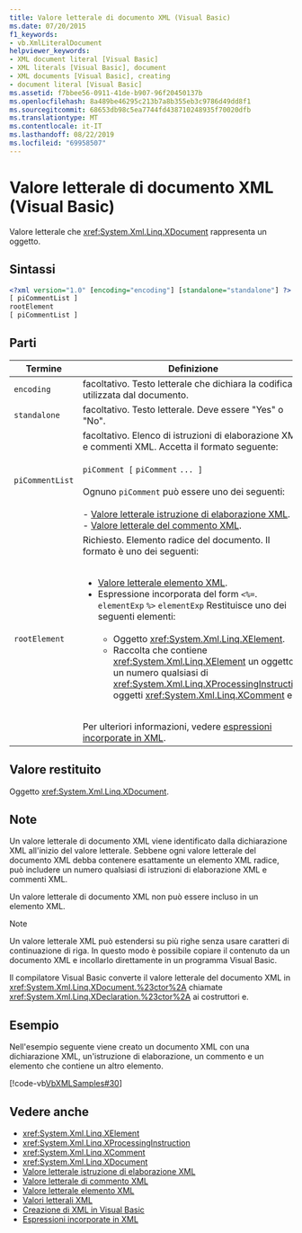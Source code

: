 ```yaml
---
title: Valore letterale di documento XML (Visual Basic)
ms.date: 07/20/2015
f1_keywords:
- vb.XmlLiteralDocument
helpviewer_keywords:
- XML document literal [Visual Basic]
- XML literals [Visual Basic], document
- XML documents [Visual Basic], creating
- document literal [Visual Basic]
ms.assetid: f7bbee56-0911-41de-b907-96f20450137b
ms.openlocfilehash: 8a489be46295c213b7a8b355eb3c9786d49dd8f1
ms.sourcegitcommit: 68653db98c5ea7744fd438710248935f70020dfb
ms.translationtype: MT
ms.contentlocale: it-IT
ms.lasthandoff: 08/22/2019
ms.locfileid: "69958507"
---
```

# <a name="xml-document-literal-visual-basic"></a>Valore letterale di documento XML (Visual Basic)
Valore letterale che <xref:System.Xml.Linq.XDocument> rappresenta un oggetto.  
  
## <a name="syntax"></a>Sintassi  
  
```xml  
<?xml version="1.0" [encoding="encoding"] [standalone="standalone"] ?>  
[ piCommentList ]  
rootElement  
[ piCommentList ]  
```  
  
## <a name="parts"></a>Parti  
  
|Termine|Definizione|  
|---|---|  
|`encoding`|facoltativo. Testo letterale che dichiara la codifica utilizzata dal documento.|  
|`standalone`|facoltativo. Testo letterale. Deve essere "Yes" o "No".|  
|`piCommentList`|facoltativo. Elenco di istruzioni di elaborazione XML e commenti XML. Accetta il formato seguente:<br /><br /> `piComment [` `piComment` `... ]`<br /><br /> Ognuno `piComment` può essere uno dei seguenti:<br /><br /> -   [Valore letterale istruzione di elaborazione XML](../../../visual-basic/language-reference/xml-literals/xml-processing-instruction-literal.md).<br />-   [Valore letterale del commento XML](../../../visual-basic/language-reference/xml-literals/xml-comment-literal.md).|  
|`rootElement`|Richiesto. Elemento radice del documento. Il formato è uno dei seguenti:<br /><br /> <ul><li>[Valore letterale elemento XML](../../../visual-basic/language-reference/xml-literals/xml-element-literal.md).</li><li>Espressione incorporata del form `<%=`. `elementExp` `%>` `elementExp` Restituisce uno dei seguenti elementi:<br /><br /> <ul><li>Oggetto <xref:System.Xml.Linq.XElement>.</li><li>Raccolta che contiene <xref:System.Xml.Linq.XElement> un oggetto e un numero qualsiasi di <xref:System.Xml.Linq.XProcessingInstruction> oggetti <xref:System.Xml.Linq.XComment> e.</li></ul></li></ul><br /> Per ulteriori informazioni, vedere [espressioni incorporate in XML](../../../visual-basic/programming-guide/language-features/xml/embedded-expressions-in-xml.md).|  
  
## <a name="return-value"></a>Valore restituito  
 Oggetto <xref:System.Xml.Linq.XDocument>.  
  
## <a name="remarks"></a>Note  
 Un valore letterale di documento XML viene identificato dalla dichiarazione XML all'inizio del valore letterale. Sebbene ogni valore letterale del documento XML debba contenere esattamente un elemento XML radice, può includere un numero qualsiasi di istruzioni di elaborazione XML e commenti XML.  
  
 Un valore letterale di documento XML non può essere incluso in un elemento XML.  
  
> [!NOTE]
> Un valore letterale XML può estendersi su più righe senza usare caratteri di continuazione di riga. In questo modo è possibile copiare il contenuto da un documento XML e incollarlo direttamente in un programma Visual Basic.  
  
 Il compilatore Visual Basic converte il valore letterale del documento XML in <xref:System.Xml.Linq.XDocument.%23ctor%2A> chiamate <xref:System.Xml.Linq.XDeclaration.%23ctor%2A> ai costruttori e.  
  
## <a name="example"></a>Esempio  
 Nell'esempio seguente viene creato un documento XML con una dichiarazione XML, un'istruzione di elaborazione, un commento e un elemento che contiene un altro elemento.  
  
 [!code-vb[VbXMLSamples#30](~/samples/snippets/visualbasic/VS_Snippets_VBCSharp/VbXMLSamples/VB/XMLSamples13.vb#30)]  
  
## <a name="see-also"></a>Vedere anche

- <xref:System.Xml.Linq.XElement>
- <xref:System.Xml.Linq.XProcessingInstruction>
- <xref:System.Xml.Linq.XComment>
- <xref:System.Xml.Linq.XDocument>
- [Valore letterale istruzione di elaborazione XML](../../../visual-basic/language-reference/xml-literals/xml-processing-instruction-literal.md)
- [Valore letterale di commento XML](../../../visual-basic/language-reference/xml-literals/xml-comment-literal.md)
- [Valore letterale elemento XML](../../../visual-basic/language-reference/xml-literals/xml-element-literal.md)
- [Valori letterali XML](../../../visual-basic/language-reference/xml-literals/index.md)
- [Creazione di XML in Visual Basic](../../../visual-basic/programming-guide/language-features/xml/creating-xml.md)
- [Espressioni incorporate in XML](../../../visual-basic/programming-guide/language-features/xml/embedded-expressions-in-xml.md)
